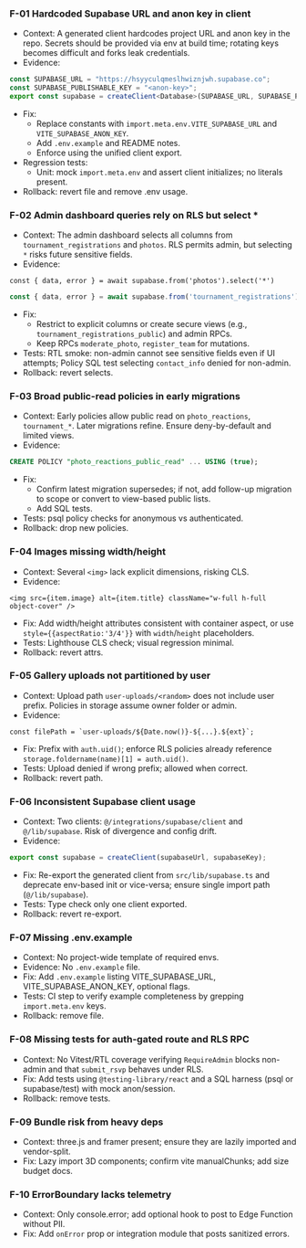 ### F-01 Hardcoded Supabase URL and anon key in client
- Context: A generated client hardcodes project URL and anon key in the repo. Secrets should be provided via env at build time; rotating keys becomes difficult and forks leak credentials.
- Evidence:
```5:17:src/integrations/supabase/client.ts
const SUPABASE_URL = "https://hsyyculqmeslhwiznjwh.supabase.co";
const SUPABASE_PUBLISHABLE_KEY = "<anon-key>";
export const supabase = createClient<Database>(SUPABASE_URL, SUPABASE_PUBLISHABLE_KEY, { auth: { persistSession: true } })
```
- Fix:
  - Replace constants with `import.meta.env.VITE_SUPABASE_URL` and `VITE_SUPABASE_ANON_KEY`.
  - Add `.env.example` and README notes.
  - Enforce using the unified client export.
- Regression tests:
  - Unit: mock `import.meta.env` and assert client initializes; no literals present.
- Rollback: revert file and remove .env usage.

### F-02 Admin dashboard queries rely on RLS but select *
- Context: The admin dashboard selects all columns from `tournament_registrations` and `photos`. RLS permits admin, but selecting `*` risks future sensitive fields.
- Evidence:
```60:67:src/pages/AdminDashboard.tsx
const { data, error } = await supabase.from('photos').select('*')
```
```77:84:src/lib/tournament-api.ts
const { data, error } = await supabase.from('tournament_registrations').select('*')
```
- Fix:
  - Restrict to explicit columns or create secure views (e.g., `tournament_registrations_public`) and admin RPCs.
  - Keep RPCs `moderate_photo`, `register_team` for mutations.
- Tests: RTL smoke: non-admin cannot see sensitive fields even if UI attempts; Policy SQL test selecting `contact_info` denied for non-admin.
- Rollback: revert selects.

### F-03 Broad public-read policies in early migrations
- Context: Early policies allow public read on `photo_reactions`, `tournament_*`. Later migrations refine. Ensure deny-by-default and limited views.
- Evidence:
```327:334:supabase/migrations/20250911230155_f08cc...sql
CREATE POLICY "photo_reactions_public_read" ... USING (true);
```
- Fix:
  - Confirm latest migration supersedes; if not, add follow-up migration to scope or convert to view-based public lists.
  - Add SQL tests.
- Tests: psql policy checks for anonymous vs authenticated.
- Rollback: drop new policies.

### F-04 Images missing width/height
- Context: Several `<img>` lack explicit dimensions, risking CLS.
- Evidence:
```76:81:src/components/Carousel.tsx
<img src={item.image} alt={item.title} className="w-full h-full object-cover" />
```
- Fix: Add width/height attributes consistent with container aspect, or use `style={{aspectRatio:'3/4'}}` with `width`/`height` placeholders.
- Tests: Lighthouse CLS check; visual regression minimal.
- Rollback: revert attrs.

### F-05 Gallery uploads not partitioned by user
- Context: Upload path `user-uploads/<random>` does not include user prefix. Policies in storage assume owner folder or admin.
- Evidence:
```86:93:src/pages/Gallery.tsx
const filePath = `user-uploads/${Date.now()}-${...}.${ext}`;
```
- Fix: Prefix with `auth.uid()`; enforce RLS policies already reference `storage.foldername(name)[1] = auth.uid()`.
- Tests: Upload denied if wrong prefix; allowed when correct.
- Rollback: revert path.

### F-06 Inconsistent Supabase client usage
- Context: Two clients: `@/integrations/supabase/client` and `@/lib/supabase`. Risk of divergence and config drift.
- Evidence:
```1:src/lib/supabase.ts
export const supabase = createClient(supabaseUrl, supabaseKey);
```
- Fix: Re-export the generated client from `src/lib/supabase.ts` and deprecate env-based init or vice-versa; ensure single import path (`@/lib/supabase`).
- Tests: Type check only one client exported.
- Rollback: revert re-export.

### F-07 Missing .env.example
- Context: No project-wide template of required envs.
- Evidence: No `.env.example` file.
- Fix: Add `.env.example` listing VITE_SUPABASE_URL, VITE_SUPABASE_ANON_KEY, optional flags.
- Tests: CI step to verify example completeness by grepping `import.meta.env` keys.
- Rollback: remove file.

### F-08 Missing tests for auth-gated route and RLS RPC
- Context: No Vitest/RTL coverage verifying `RequireAdmin` blocks non-admin and that `submit_rsvp` behaves under RLS.
- Fix: Add tests using `@testing-library/react` and a SQL harness (psql or supabase/test) with mock anon/session.
- Rollback: remove tests.

### F-09 Bundle risk from heavy deps
- Context: three.js and framer present; ensure they are lazily imported and vendor-split.
- Fix: Lazy import 3D components; confirm vite manualChunks; add size budget docs.

### F-10 ErrorBoundary lacks telemetry
- Context: Only console.error; add optional hook to post to Edge Function without PII.
- Fix: Add `onError` prop or integration module that posts sanitized errors.
